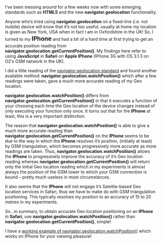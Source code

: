 <p>I&#8217;ve been messing around for a few weeks now with some emerging standards such as <strong>HTML5</strong> and the new <strong>navigator.geolocation</strong> functionality.</p>
<p>Anyone who&#8217;s tried using <strong>navigator.geolocation</strong> on a fixed-line (i.e. not mobile) device will know that it&#8217;s not too useful, usually at home my location is given as New York, USA when in fact I am in Oxfordshire in the UK! So, I turned to my <strong style="font-size: 19.5px; line-height: 29.25px;">IPhone</strong> and had a bit of a hard time at first trying to get an accurate position reading from <strong>navigator.geolocation.getCurrentPosition</strong><strong>()</strong>. My findings here refer to using <strong>JavaScript</strong> in <strong>Safari</strong> on <strong>Apple IPhone</strong> (IPhone 3G with OS 3.1.3 on O2&#8242;s GSM network in the UK).</p>
<p>I did a little reading of the <a  href="http://dev.w3.org/geo/api/spec-source.html#geolocation_interface" target="_blank">navigator.geolocation standard</a> and found another available method: <strong>navigator.geolocation.watchPosition</strong><strong>()</strong> which after a few readings were taken, gave a much more accurate reading of my Geo location. <strong></strong></p>
<p><strong>navigator.geolocation.watchPosition()</strong> differs from <strong>navigator.geolocation.getCurrentPosition()</strong> in that it executes a function of your choosing each time the Geo location of the device changes instead of only executing your function only once. It turns out that for the <strong>IPhone</strong> at least, this is a very important distinction.</p>
<p>The reason that <strong>navigator.geolocation.watchPosition()</strong> is able to give a much more accurate reading than <strong>navigator.geolocation.getCurrentPosition()</strong> on the <strong>IPhone</strong> seems to be due to the way in which the <strong>IPhone</strong> resolves it&#8217;s position, (initially at least) by GSM triangulation, which becomes progressively more accurate as more readings are taken. Thus, <strong>navigator.geolocation.watchPosition()</strong> allows the <strong>IPhone</strong> to progressively improve the accuracy of it&#8217;s Geo location reading whereas <strong>navigator.geolocation.getCurrentPosition()</strong> will return only the initial Geo location reading which in my experiments is almost always the position of the GSM tower to which your GSM connection is bound &#8211; pretty much useless in most circumstances.</p>
<p>It also seems that the <strong>IPhone</strong> will not engage it&#8217;s Satelite-based Geo location services in Safari, thus we have to make do with GSM triangulation positioning. This typically resolves my position to an accuracy of 15 to 20 metres in my experiments.</p>
<p>So&#8230;in summary, to obtain accurate Geo location positioning on an <strong>IPhone</strong> in <strong>Safari</strong>, use <strong>navigator.geolocation.watchPosition()</strong> rather than <strong>navigator.geolocation.getCurrentPosition()</strong>, simple!</p>
<p>I have a <a href="//thedotproduct.org/a-simple-example-of-navigator-geolocation-watchposition/" target="_blank">working example of navigator.geolocation.watchPosition()</a> which works on IPhone for your viewing pleasure!</p>
